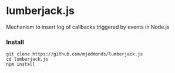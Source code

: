# lumberjack.js
Mechanism to insert log of callbacks triggered by events in Node.js

### Install
```
git clone https://github.com/mjedmonds/lumberjack.js
cd lumberjack.js
npm install
```
